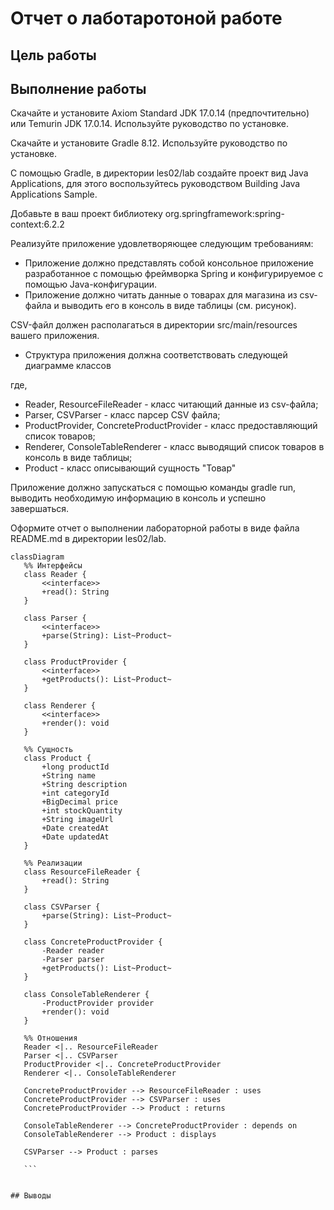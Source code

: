 # Отчет о лаботаротоной работе

## Цель работы

## Выполнение работы
Скачайте и установите Axiom Standard JDK 17.0.14 (предпочтительно) или Temurin JDK 17.0.14. Используйте руководство по установке.

Скачайте и установите Gradle 8.12. Используйте руководство по установке.

С помощью Gradle, в директории les02/lab создайте проект вид Java Applications, для этого воспользуйтесь руководством Building Java Applications Sample.

Добавьте в ваш проект библиотеку org.springframework:spring-context:6.2.2

Реализуйте приложение удовлетворяющее следующим требованиям:
- Приложение должно представлять собой консольное приложение разработанное с помощью фреймворка Spring и конфигурируемое с помощью Java-конфигурации.
- Приложение должно читать данные о товарах для магазина из csv-файла и выводить его в консоль в виде таблицы (см. рисунок).

CSV-файл должен располагаться в директории src/main/resources вашего приложения.

- Структура приложения должна соответствовать следующей диаграмме классов

где,
- Reader, ResourceFileReader - класс читающий данные из csv-файла;
- Parser, CSVParser - класс парсер CSV файла;
- ProductProvider, ConcreteProductProvider - класс предоставляющий список товаров;
- Renderer, ConsoleTableRenderer - класс выводящий список товаров в консоль в виде таблицы;
- Product - класс описывающий сущность "Товар"

Приложение должно запускаться с помощью команды gradle run, выводить необходимую информацию в консоль и успешно завершаться.

Оформите отчет о выполнении лабораторной работы в виде файла README.md в директории les02/lab.

 ``` mermaid 
classDiagram
    %% Интерфейсы
    class Reader {
        <<interface>>
        +read(): String
    }

    class Parser {
        <<interface>>
        +parse(String): List~Product~
    }

    class ProductProvider {
        <<interface>>
        +getProducts(): List~Product~
    }

    class Renderer {
        <<interface>>
        +render(): void
    }

    %% Сущность
    class Product {
        +long productId
        +String name
        +String description
        +int categoryId
        +BigDecimal price
        +int stockQuantity
        +String imageUrl
        +Date createdAt
        +Date updatedAt
    }

    %% Реализации
    class ResourceFileReader {
        +read(): String
    }

    class CSVParser {
        +parse(String): List~Product~
    }

    class ConcreteProductProvider {
        -Reader reader
        -Parser parser
        +getProducts(): List~Product~
    }

    class ConsoleTableRenderer {
        -ProductProvider provider
        +render(): void
    }

    %% Отношения
    Reader <|.. ResourceFileReader
    Parser <|.. CSVParser
    ProductProvider <|.. ConcreteProductProvider
    Renderer <|.. ConsoleTableRenderer

    ConcreteProductProvider --> ResourceFileReader : uses
    ConcreteProductProvider --> CSVParser : uses
    ConcreteProductProvider --> Product : returns

    ConsoleTableRenderer --> ConcreteProductProvider : depends on
    ConsoleTableRenderer --> Product : displays

    CSVParser --> Product : parses

    ```


## Выводы